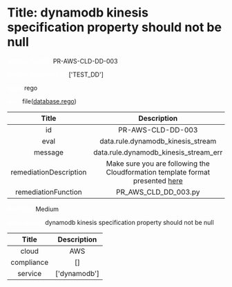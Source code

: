 



# Title: dynamodb kinesis specification property should not be null


***<font color="white">Master Test Id:</font>*** PR-AWS-CLD-DD-003

***<font color="white">Master Snapshot Id:</font>*** ['TEST_DD']

***<font color="white">type:</font>*** rego

***<font color="white">rule:</font>*** file([database.rego])  
  
  
  
  

|Title|Description|
| :---: | :---: |
|id|PR-AWS-CLD-DD-003|
|eval|data.rule.dynamodb_kinesis_stream|
|message|data.rule.dynamodb_kinesis_stream_err|
|remediationDescription|Make sure you are following the Cloudformation template format presented <a href='https://docs.aws.amazon.com/AWSCloudFormation/latest/UserGuide/aws-properties-dynamodb-kinesisstreamspecification.html#cfn-dynamodb-kinesisstreamspecification-streamarn' target='_blank'>here</a>|
|remediationFunction|PR_AWS_CLD_DD_003.py|


***<font color="white">Severity:</font>*** Medium

***<font color="white">Description:</font>*** dynamodb kinesis specification property should not be null  
  
  

|Title|Description|
| :---: | :---: |
|cloud|AWS|
|compliance|[]|
|service|['dynamodb']|



[database.rego]: https://github.com/prancer-io/prancer-compliance-test/tree/master/aws/cloud/database.rego
